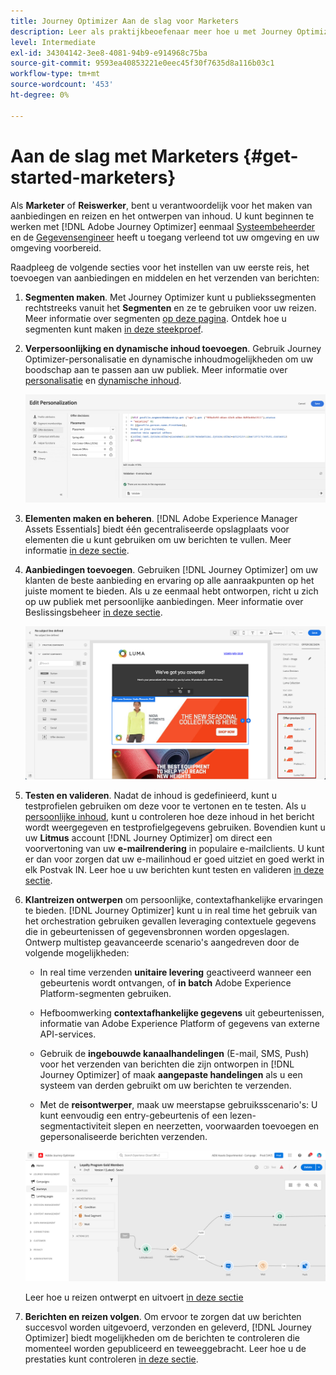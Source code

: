 ```yaml
---
title: Journey Optimizer Aan de slag voor Marketers
description: Leer als praktijkbeoefenaar meer hoe u met Journey Optimizer kunt werken
level: Intermediate
exl-id: 34304142-3ee8-4081-94b9-e914968c75ba
source-git-commit: 9593ea40853221e0eec45f30f7635d8a116b03c1
workflow-type: tm+mt
source-wordcount: '453'
ht-degree: 0%

---
```


# Aan de slag met Marketers {#get-started-marketers}

Als **Marketer** of **Reiswerker**, bent u verantwoordelijk voor het maken van aanbiedingen en reizen en het ontwerpen van inhoud. U kunt beginnen te werken met [!DNL Adobe Journey Optimizer] eenmaal [Systeembeheerder](administrator.md) en de [Gegevensengineer](data-engineer.md) heeft u toegang verleend tot uw omgeving en uw omgeving voorbereid.

Raadpleeg de volgende secties voor het instellen van uw eerste reis, het toevoegen van aanbiedingen en middelen en het verzenden van berichten:

1. **Segmenten maken**. Met Journey Optimizer kunt u publiekssegmenten rechtstreeks vanuit het **Segmenten** en ze te gebruiken voor uw reizen.  Meer informatie over segmenten [op deze pagina](../../segment/about-segments.md). Ontdek hoe u segmenten kunt maken [in deze steekproef](../../segment/creating-a-segment.md).

1. **Verpersoonlijking en dynamische inhoud toevoegen**. Gebruik Journey Optimizer-personalisatie en dynamische inhoudmogelijkheden om uw boodschap aan te passen aan uw publiek. Meer informatie over [personalisatie](../../personalization/personalize.md) en [dynamische inhoud](../../personalization/get-started-dynamic-content.md).

   ![](../assets/perso_ee2.png)

1. **Elementen maken en beheren**. [!DNL Adobe Experience Manager Assets Essentials] biedt één gecentraliseerde opslagplaats voor elementen die u kunt gebruiken om uw berichten te vullen. Meer informatie [in deze sectie](../../design/assets-essentials.md).

1. **Aanbiedingen toevoegen**. Gebruiken [!DNL Journey Optimizer] om uw klanten de beste aanbieding en ervaring op alle aanraakpunten op het juiste moment te bieden. Als u ze eenmaal hebt ontworpen, richt u zich op uw publiek met persoonlijke aanbiedingen. Meer informatie over Beslissingsbeheer [in deze sectie](../../offers/get-started/starting-offer-decisioning.md).

   ![](../assets/offers-e2e-offers-displayed.png)

1. **Testen en valideren**. Nadat de inhoud is gedefinieerd, kunt u testprofielen gebruiken om deze voor te vertonen en te testen. Als u [persoonlijke inhoud](../../personalization/personalize.md), kunt u controleren hoe deze inhoud in het bericht wordt weergegeven en testprofielgegevens gebruiken. Bovendien kunt u uw **Litmus** account [!DNL Journey Optimizer] om direct een voorvertoning van uw **e-mailrendering** in populaire e-mailclients. U kunt er dan voor zorgen dat uw e-mailinhoud er goed uitziet en goed werkt in elk Postvak IN. Leer hoe u uw berichten kunt testen en valideren [in deze sectie](../../design/preview.md).

1. **Klantreizen ontwerpen** om persoonlijke, contextafhankelijke ervaringen te bieden. [!DNL Journey Optimizer] kunt u in real time het gebruik van het orchestration gebruiken gevallen leveraging contextuele gegevens die in gebeurtenissen of gegevensbronnen worden opgeslagen. Ontwerp multistep geavanceerde scenario&#39;s aangedreven door de volgende mogelijkheden:

   * In real time verzenden **unitaire levering** geactiveerd wanneer een gebeurtenis wordt ontvangen, of **in batch** Adobe Experience Platform-segmenten gebruiken.

   * Hefboomwerking **contextafhankelijke gegevens** uit gebeurtenissen, informatie van Adobe Experience Platform of gegevens van externe API-services.

   * Gebruik de **ingebouwde kanaalhandelingen** (E-mail, SMS, Push) voor het verzenden van berichten die zijn ontworpen in [!DNL Journey Optimizer] of maak **aangepaste handelingen** als u een systeem van derden gebruikt om uw berichten te verzenden.

   * Met de **reisontwerper**, maak uw meerstapse gebruiksscenario&#39;s: U kunt eenvoudig een entry-gebeurtenis of een lezen-segmentactiviteit slepen en neerzetten, voorwaarden toevoegen en gepersonaliseerde berichten verzenden.

   ![](../assets/journey-design.png)

   Leer hoe u reizen ontwerpt en uitvoert [in deze sectie](../../building-journeys/journey-gs.md)

1. **Berichten en reizen volgen**. Om ervoor te zorgen dat uw berichten succesvol worden uitgevoerd, verzonden en geleverd, [!DNL Journey Optimizer] biedt mogelijkheden om de berichten te controleren die momenteel worden gepubliceerd en teweeggebracht. Leer hoe u de prestaties kunt controleren [in deze sectie](../../reports/global-report.md).
